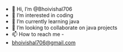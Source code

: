 - 👋 Hi, I’m @Bhoivishal706
- 👀 I’m interested in coding
- 🌱 I’m currently learning java
- 💞️ I’m looking to collaborate on java projects
- 📫 How to reach me - 
- bhoivishal706@gmail.com

<!---
Bhoivishal706/Bhoivishal706 is a ✨ special ✨ repository because its `README.md` (this file) appears on your GitHub profile.
You can click the Preview link to take a look at your changes.
--->
